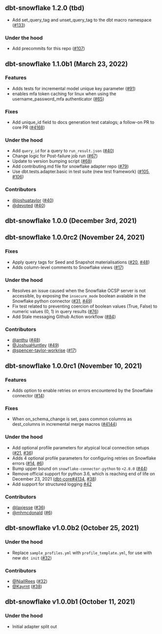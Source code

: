 ## dbt-snowflake 1.2.0 (tbd)
- Add set_query_tag and unset_query_tag to the dbt macro namespace ([#133](https://github.com/dbt-labs/dbt-snowflake/issues/133))

### Under the hood
- Add precommits for this repo ([#107](https://github.com/dbt-labs/dbt-snowflake/pull/107))

## dbt-snowflake 1.1.0b1 (March 23, 2022)

### Features
- Adds tests for incremental model unique key parameter ([#91](https://github.com/dbt-labs/dbt-snowflake/issues/91))
- enables mfa token caching for linux when using the username_password_mfa authenticator ([#65](https://github.com/dbt-labs/dbt-snowflake/pull/65))

### Fixes
- Add unique\_id field to docs generation test catalogs; a follow-on PR to core PR ([#4168](https://github.com/dbt-labs/dbt-core/pull/4618))

### Under the hood
- Add `query_id` for a query to `run_result.json` ([#40](https://github.com/dbt-labs/dbt-snowflake/pull/40))
- Change logic for Post-failure job run ([#67](https://github.com/dbt-labs/dbt-snowflake/pull/67))
- Update to version bumping script ([#68](https://github.com/dbt-labs/dbt-snowflake/pull/68))
- Add contributing.md file for snowflake adapter repo ([#79](https://github.com/dbt-labs/dbt-snowflake/pull/79))
- Use dbt.tests.adapter.basic in test suite (new test framework) ([#105](https://github.com/dbt-labs/dbt-snowflake/issues/105), [#106](https://github.com/dbt-labs/dbt-snowflake/pull/106))

### Contributors
- [@joshuataylor](https://github.com/joshuataylor) ([#40](https://github.com/dbt-labs/dbt-snowflake/pull/40))
- [@devoted](https://github.com/devoted) ([#40](https://github.com/dbt-labs/dbt-snowflake/pull/40))

## dbt-snowflake 1.0.0 (December 3rd, 2021)

## dbt-snowflake 1.0.0rc2 (November 24, 2021)

### Fixes
- Apply query tags for Seed and Snapshot materialisations ([#20](https://github.com/dbt-labs/dbt-snowflake/issues/20), [#48](https://github.com/dbt-labs/dbt-snowflake/issues/48))
- Adds column-level comments to Snowflake views ([#17](https://github.com/dbt-labs/dbt-snowflake/issues/17))

### Under the hood
- Resolves an issue caused when the Snowflake OCSP server is not accessible, by exposing the `insecure_mode` boolean avalable in the Snowflake python connector ([#31](https://github.com/dbt-labs/dbt-snowflake/issues/31), [#49](https://github.com/dbt-labs/dbt-snowflake/pull/49))
- Fix test related to preventing coercion of boolean values (True, False) to numeric values (0, 1) in query results ([#76](https://github.com/dbt-labs/dbt-snowflake/issues/76))
- Add Stale messaging Github Action workflow ([#84](https://github.com/dbt-labs/dbt-snowflake/pull/84))


### Contributors
- [@anthu](https://github.com/anthu) ([#48](https://github.com/dbt-labs/dbt-snowflake/pull/48))
- [@JoshuaHuntley](https://github.com/JoshuaHuntley) ([#49](https://github.com/dbt-labs/dbt-snowflake/pull/49))
- [@spencer-taylor-workrise](https://github.com/spencer-taylor-workrise) ([#17](https://github.com/dbt-labs/dbt-snowflake/issues/17))

## dbt-snowflake 1.0.0rc1 (November 10, 2021)

### Features
- Adds option to enable retries on errors encountered by the Snowflake connector ([#14](https://github.com/dbt-labs/dbt-snowflake/issues/14))

### Fixes
- When on_schema_change is set, pass common columns as dest_columns in incremental merge macros ([#4144](https://github.com/dbt-labs/dbt-core/issues/4144))

### Under the hood
- Add optional profile parameters for atypical local connection setups ([#21](https://github.com/dbt-labs/dbt-snowflake/issues/21), [#36](https://github.com/dbt-labs/dbt-snowflake/pull/36))
- Adds 4 optional profile parameters for configuring retries on Snowflake errors ([#14](https://github.com/dbt-labs/dbt-snowflake/issues/14), [#6](https://github.com/dbt-labs/dbt-snowflake/pull/6))
- Bump upper bound on `snowflake-connector-python` to `<2.8.0` ([#44](https://github.com/dbt-labs/dbt-snowflake/pull/44))
- Remove official support for python 3.6, which is reaching end of life on December 23, 2021 ([dbt-core#4134](https://github.com/dbt-labs/dbt-core/issues/4134), [#38](https://github.com/dbt-labs/dbt-snowflake/pull/45))
- Add support for structured logging [#42](https://github.com/dbt-labs/dbt-snowflake/pull/42)

### Contributors
- [@laxjesse](https://github.com/laxjesse) ([#36](https://github.com/dbt-labs/dbt-snowflake/pull/36))
- [@mhmcdonald](https://github.com/mhmcdonald) ([#6](https://github.com/dbt-labs/dbt-snowflake/pull/6))

## dbt-snowflake v1.0.0b2 (October 25, 2021)

### Under the hood
- Replace `sample_profiles.yml` with `profile_template.yml`, for use with new `dbt init` ([#32](https://github.com/dbt-labs/dbt-snowflake/pull/32))

### Contributors
- [@NiallRees](https://github.com/NiallRees) ([#32](https://github.com/dbt-labs/dbt-snowflake/pull/32))
- [@Kayrnt](https://github.com/Kayrnt) ([#38](https://github.com/dbt-labs/dbt-snowflake/pull/38))

## dbt-snowflake v1.0.0b1 (October 11, 2021)

### Under the hood

- Initial adapter split out
